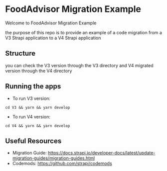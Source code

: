 # FoodAdvisor Migration Example

Welcome to FoodAdvisor Migration Example

the purpose of this repo is to provide an example of a code migration from a V3 Strapi application to a V4 Strapi application

## Structure

you can check the V3 version through the V3 directory and V4 migrated version through the V4 directory

## Running the apps

- To run V3 version:

```
cd V3 && yarn && yarn develop
```

- To run V4 version:

```
cd V4 && yarn && yarn develop
```

## Useful Resources

- Migration Guide: https://docs.strapi.io/developer-docs/latest/update-migration-guides/migration-guides.html
- Codemods: https://github.com/strapi/codemods
